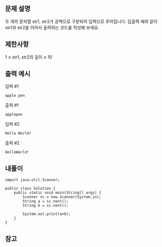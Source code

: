 ## 문제 설명
두 개의 문자열 str1, str2가 공백으로 구분되어 입력으로 주어집니다.
입출력 예와 같이 str1과 str2을 이어서 출력하는 코드를 작성해 보세요.
## 제한사항
1 ≤ str1, str2의 길이 ≤ 10
## 출력 예시
입력 #1
```
apple pen

```
출력 #1
```
applepen

```
입력 #2
```
Hello World!

```
출력 #2
```
HelloWorld!

```

## 내풀이
```
import java.util.Scanner;

public class Solution {
    public static void main(String[] args) {
        Scanner sc = new Scanner(System.in);
        String a = sc.next();
        String b = sc.next();
        
        System.out.print(a+b);
    }
}
```

## 참고

